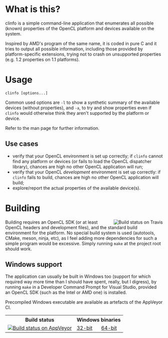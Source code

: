 # What is this?

clinfo is a simple command-line application that enumerates all possible
(known) properties of the OpenCL platform and devices available on the
system.

Inspired by AMD's program of the same name, it is coded in pure C and it
tries to output all possible information, including those provided by
platform-specific extensions, trying not to crash on unsupported
properties (e.g. 1.2 properties on 1.1 platforms).

# Usage

    clinfo [options...]

Common used options are `-l` to show a synthetic summary of the
available devices (without properties), and `-a`, to try and show
properties even if `clinfo` would otherwise think they aren't supported
by the platform or device.

Refer to the man page for further information.

## Use cases

* verify that your OpenCL environment is set up correctly;
  if `clinfo` cannot find any platform or devices (or fails to load
  the OpenCL dispatcher library), chances are high no other OpenCL
  application will run;
* verify that your OpenCL _development_ environment is set up
  correctly: if `clinfo` fails to build, chances are high no
  other OpenCL application will build;
* explore/report the actual properties of the available device(s).

# Building

<img
src='https://api.travis-ci.org/Oblomov/clinfo.svg?branch=master'
alt='Build status on Travis'
style='float: right'>

Building requires an OpenCL SDK (or at least OpenCL headers and
development files), and the standard build environment for the platform.
No special build system is used (autotools, CMake, meson, ninja, etc),
as I feel adding more dependencies for such a simple program would be
excessive. Simply running `make` at the project root should work.

## Windows support

The application can usually be built in Windows too (support for which
required way more time than I should have spent, really, but I digress),
by running `make` in a Developer Command Prompt for Visual Studio,
provided an OpenCL SDK (such as the Intel or AMD one) is installed.

Precompiled Windows executable are available as artefacts of the
AppVeyor CI.

<table style='margin: 1em auto; width: 100%; max-width: 33em'>
<tr><th>Build status</th><th colspan=2>Windows binaries</th></tr>
<tr>
<td><a href='https://ci.appveyor.com/project/Oblomov/clinfo/'><img
src='https://ci.appveyor.com/api/projects/status/github/Oblomov/clinfo?svg=true'
alt='Build status on AppVeyor'></a></td>
<td><a href='https://ci.appveyor.com/api/projects/oblomov/clinfo/artifacts/clinfo.exe?job=platform%3a+x86'>32-bit</a></td>
<td><a href='https://ci.appveyor.com/api/projects/oblomov/clinfo/artifacts/clinfo.exe?job=platform%3a+x64'>64-bit</a></td>
</tr>
</table>
